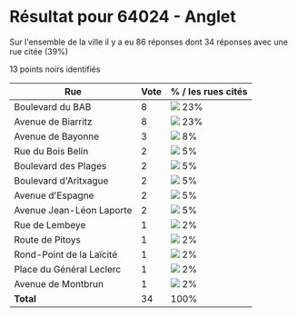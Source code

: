 # Résultat pour 64024 - Anglet

Sur l'ensemble de la ville il y a eu 86 réponses dont 34 réponses avec une rue citée (39%)

13 points noirs identifiés

| Rue | Vote | % / les rues cités|
|-----|------|-------------------|
| Boulevard du BAB | 8 | <img src="../../img/bar_23.gif" />&nbsp;23%|
| Avenue de Biarritz | 8 | <img src="../../img/bar_23.gif" />&nbsp;23%|
| Avenue de Bayonne | 3 | <img src="../../img/bar_8.gif" />&nbsp;8%|
| Rue du Bois Belin | 2 | <img src="../../img/bar_5.gif" />&nbsp;5%|
| Boulevard des Plages | 2 | <img src="../../img/bar_5.gif" />&nbsp;5%|
| Boulevard d'Aritxague | 2 | <img src="../../img/bar_5.gif" />&nbsp;5%|
| Avenue d'Espagne | 2 | <img src="../../img/bar_5.gif" />&nbsp;5%|
| Avenue Jean-Léon Laporte | 2 | <img src="../../img/bar_5.gif" />&nbsp;5%|
| Rue de Lembeye | 1 | <img src="../../img/bar_2.gif" />&nbsp;2%|
| Route de Pitoys | 1 | <img src="../../img/bar_2.gif" />&nbsp;2%|
| Rond-Point de la Laïcité | 1 | <img src="../../img/bar_2.gif" />&nbsp;2%|
| Place du Général Leclerc | 1 | <img src="../../img/bar_2.gif" />&nbsp;2%|
| Avenue de Montbrun | 1 | <img src="../../img/bar_2.gif" />&nbsp;2%|
| **Total** | 34 | 100%|
